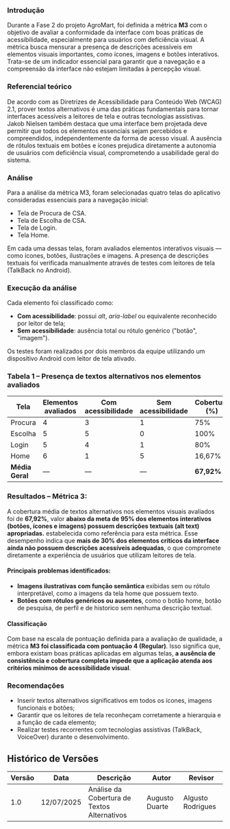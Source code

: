 ### Introdução

Durante a Fase 2 do projeto AgroMart, foi definida a métrica **M3** com o objetivo de avaliar a conformidade da interface com boas práticas de acessibilidade, especialmente para usuários com deficiência visual. A métrica busca mensurar a presença de descrições acessíveis em elementos visuais importantes, como ícones, imagens e botões interativos. Trata-se de um indicador essencial para garantir que a navegação e a compreensão da interface não estejam limitadas à percepção visual.

### Referencial teórico

De acordo com as Diretrizes de Acessibilidade para Conteúdo Web (WCAG) 2.1, prover textos alternativos é uma das práticas fundamentais para tornar interfaces acessíveis a leitores de tela e outras tecnologias assistivas. Jakob Nielsen também destaca que uma interface bem projetada deve permitir que todos os elementos essenciais sejam percebidos e compreendidos, independentemente da forma de acesso visual. A ausência de rótulos textuais em botões e ícones prejudica diretamente a autonomia de usuários com deficiência visual, comprometendo a usabilidade geral do sistema.

### Análise

Para a análise da métrica M3, foram selecionadas quatro telas do aplicativo consideradas essenciais para a navegação inicial:

- Tela de Procura de CSA.
- Tela de Escolha de CSA.
- Tela de Login.
- Tela Home.

Em cada uma dessas telas, foram avaliados elementos interativos visuais — como ícones, botões, ilustrações e imagens. A presença de descrições textuais foi verificada manualmente através de testes com leitores de tela (TalkBack no Android).

### Execução da análise

Cada elemento foi classificado como:

- **Com acessibilidade**: possui *alt*, *aria-label* ou equivalente reconhecido por leitor de tela;
- **Sem acessibilidade**: ausência total ou rótulo genérico ("botão", "imagem").

Os testes foram realizados por dois membros da equipe utilizando um dispositivo Android com leitor de tela ativado.

### Tabela 1 – Presença de textos alternativos nos elementos avaliados

| Tela     | Elementos avaliados | Com acessibilidade | Sem acessibilidade | Cobertura (%) |
|----------|---------------------|--------------------|--------------------|----------------|
| Procura  | 4                   | 3                  | 1                  | 75%            |
| Escolha  | 5                   | 5                  | 0                  | 100%           |
| Login    | 5                   | 4                  | 1                  | 80%            |
| Home     | 6                   | 1                  | 5                  | 16,67%         |
| **Média Geral** | —                 | —                  | —                  | **67,92%**      |



### Resultados – Métrica 3:

A cobertura média de textos alternativos nos elementos visuais avaliados foi de **67,92%**, valor **abaixo da meta de 95% dos elementos interativos (botões, ícones e imagens) possuem descrições textuais (alt text) apropriadas.** estabelecida como referência para esta métrica. Esse desempenho indica que **mais de 30% dos elementos críticos da interface ainda não possuem descrições acessíveis adequadas**, o que compromete diretamente a experiência de usuários que utilizam leitores de tela.

#### Principais problemas identificados:

- **Imagens ilustrativas com função semântica** exibidas sem ou rótulo interpretável, como a imagens da tela home que possuem texto.
- **Botões com rótulos genéricos ou ausentes**, como o botão home, botão de pesquisa, de perfil e de historico sem nenhuma descrição textual.

#### Classificação

Com base na escala de pontuação definida para a avaliação de qualidade, a métrica **M3 foi classificada com pontuação 4 (Regular)**. Isso significa que, embora existam boas práticas aplicadas em algumas telas, **a ausência de consistência e cobertura completa impede que a aplicação atenda aos critérios mínimos de acessibilidade visual**.

### Recomendações

- Inserir textos alternativos significativos em todos os ícones, imagens funcionais e botões;
- Garantir que os leitores de tela reconheçam corretamente a hierarquia e a função de cada elemento;
- Realizar testes recorrentes com tecnologias assistivas (TalkBack, VoiceOver) durante o desenvolvimento.



## Histórico de Versões

| Versão | Data       | Descrição                                    | Autor          | Revisor           |
|--------|------------|----------------------------------------------|----------------|-------------------|
| 1.0    | 12/07/2025 | Análise da Cobertura de Textos Alternativos  | Augusto Duarte | Algusto Rodrigues |
